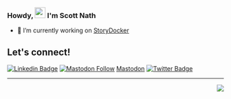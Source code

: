 ### Howdy, <img src="https://media.giphy.com/media/hvRJCLFzcasrR4ia7z/giphy.gif" width="25px"> I'm Scott Nath

- 🔭 I’m currently working on [StoryDocker](https://github.com/storydocker)


## Let's connect!
[![Linkedin Badge](https://img.shields.io/badge/-scottnath-blue?style=flat-square&logo=Linkedin&logoColor=white)](https://www.linkedin.com/in/scottnath/)
[![Mastodon Follow](https://img.shields.io/badge/-scottnath-blue?style=flat-square&logo=Mastodon&logoColor=white)](https://mastodon.social/@scottnath)
<a rel="me" href="https://mastodon.social/@scottnath">Mastodon</a>
[![Twitter Badge](https://img.shields.io/badge/-scottnath-1ca0f1?style=flat-square&logo=twitter&logoColor=white)](https://twitter.com/scottnath) 
<br />

<!--
**scottnath/scottnath** is a ✨ _special_ ✨ repository because its `README.md` (this file) appears on your GitHub profile.

@todo - https://github.com/anuraghazra/github-readme-stats

Here are some ideas to get you started:

- 🌱 I’m currently learning ...
- 👯 I’m looking to collaborate on ...
- 🤔 I’m looking for help with ...
- 💬 Ask me about ...
- 📫 How to reach me: ...
- 😄 Pronouns: ...
- ⚡ Fun fact: ...
-->

---


<img align="right" src="https://visitor-badge.laobi.icu/badge?page_id=scottnath">
